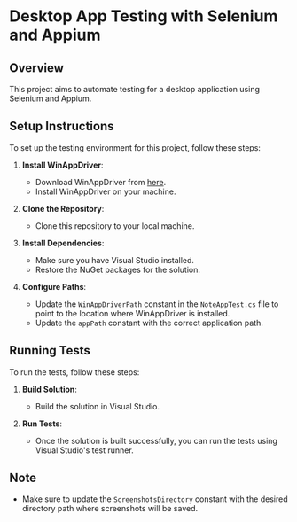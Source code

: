 # Desktop App Testing with Selenium and Appium

## Overview
This project aims to automate testing for a desktop application using Selenium and Appium.

## Setup Instructions
To set up the testing environment for this project, follow these steps:

1. **Install WinAppDriver**: 
   - Download WinAppDriver from [here](https://github.com/Microsoft/WinAppDriver/releases).
   - Install WinAppDriver on your machine.

2. **Clone the Repository**: 
   - Clone this repository to your local machine.

3. **Install Dependencies**:
   - Make sure you have Visual Studio installed.
   - Restore the NuGet packages for the solution.

4. **Configure Paths**: 
   - Update the `WinAppDriverPath` constant in the `NoteAppTest.cs` file to point to the location where WinAppDriver is installed.
   - Update the `appPath` constant with the correct application path.

## Running Tests
To run the tests, follow these steps:

1. **Build Solution**:
   - Build the solution in Visual Studio.

2. **Run Tests**:
   - Once the solution is built successfully, you can run the tests using Visual Studio's test runner.

## Note
- Make sure to update the `ScreenshotsDirectory` constant with the desired directory path where screenshots will be saved.

